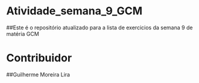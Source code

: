 # Atividade_semana_9_GCM
 
##Este é o repositório atualizado para a lista de exercicios da semana 9 de matéria GCM
 
# Contribuidor

##Guilherme Moreira Lira

